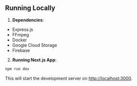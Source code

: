 ## Running Locally

1. **Dependencies**:

- Express.js
- FFmpeg
- Docker
- Google Cloud Storage
- Firebase

2. **Running Next.js App**:

```bash
npm run dev
```

This will start the development server on [http://localhost:3000](http://localhost:3000).
